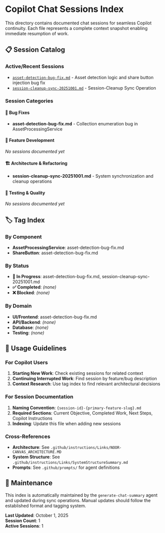 # Copilot Chat Sessions Index

This directory contains documented chat sessions for seamless Copilot continuity. Each file represents a complete context snapshot enabling immediate resumption of work.

## 📋 Session Catalog

### Active/Recent Sessions
- [`asset-detection-bug-fix.md`](./asset-detection-bug-fix.md) - Asset detection logic and share button injection bug fix
- [`session-cleanup-sync-20251001.md`](./session-cleanup-sync-20251001.md) - Session-Cleanup Sync Operation

### Session Categories

#### 🐛 Bug Fixes
- **asset-detection-bug-fix.md** - Collection enumeration bug in AssetProcessingService

#### 🔧 Feature Development
*No sessions documented yet*

#### 🏗️ Architecture & Refactoring  
- **session-cleanup-sync-20251001.md** - System synchronization and cleanup operations

#### 🧪 Testing & Quality
*No sessions documented yet*

## 🏷️ Tag Index

### By Component
- **AssetProcessingService**: asset-detection-bug-fix.md
- **ShareButton**: asset-detection-bug-fix.md

### By Status
- **🔄 In Progress**: asset-detection-bug-fix.md, session-cleanup-sync-20251001.md
- **✅ Completed**: *(none)*
- **❌ Blocked**: *(none)*

### By Domain
- **UI/Frontend**: asset-detection-bug-fix.md
- **API/Backend**: *(none)*
- **Database**: *(none)*
- **Testing**: *(none)*

## 📖 Usage Guidelines

### For Copilot Users
1. **Starting New Work**: Check existing sessions for related context
2. **Continuing Interrupted Work**: Find session by feature/bug description
3. **Context Research**: Use tag index to find relevant architectural decisions

### For Session Documentation
1. **Naming Convention**: `{session-id}-{primary-feature-slug}.md`
2. **Required Sections**: Current Objective, Completed Work, Next Steps, Copilot Instructions
3. **Indexing**: Update this file when adding new sessions

### Cross-References
- **Architecture**: See `.github/instructions/Links/NOOR-CANVAS_ARCHITECTURE.MD`
- **System Structure**: See `.github/instructions/Links/SystemStructureSummary.md`
- **Prompts**: See `.github/prompts/` for agent definitions

## 🔄 Maintenance

This index is automatically maintained by the `generate-chat-summary` agent and updated during sync operations. Manual updates should follow the established format and tagging system.

**Last Updated**: October 1, 2025  
**Session Count**: 1  
**Active Sessions**: 1